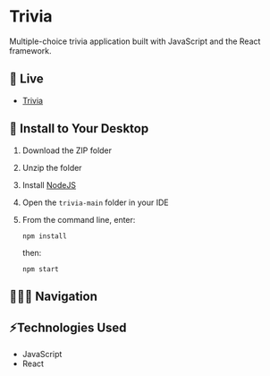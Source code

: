 # Trivia

Multiple-choice trivia application built with JavaScript and the React framework.

## 🔗 Live
* [Trivia](https://trivia-arw.netlify.app)

## 🔧 Install to Your Desktop
1. Download the ZIP folder
2. Unzip the folder
3. Install [NodeJS](https://nodejs.org/en/download/)
4. Open the ```trivia-main``` folder in your IDE
5. From the command line, enter:
   ```
   npm install
   ```

   then:
   ```
   npm start
   ```

## 👩🏻‍💻 Navigation

## ⚡️Technologies Used
* JavaScript
* React
